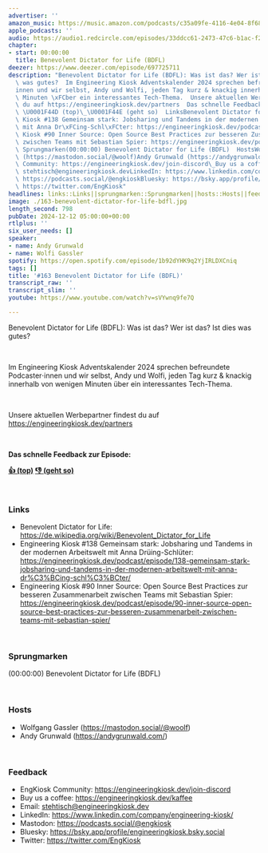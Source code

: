 ```yaml
---
advertiser: ''
amazon_music: https://music.amazon.com/podcasts/c35a09fe-4116-4e04-8f68-77d61b112e46/episodes/373a2bc2-39e7-4410-967f-9a6295da9aeb/engineering-kiosk-163-benevolent-dictator-for-life-bdfl
apple_podcasts: ''
audio: https://audio1.redcircle.com/episodes/33ddcc61-2473-47c6-b1ac-f2884917dff3/stream.mp3
chapter:
- start: 00:00:00
  title: Benevolent Dictator for Life (BDFL)
deezer: https://www.deezer.com/episode/697725711
description: "Benevolent Dictator for Life (BDFL): Was ist das? Wer ist das? Ist dies\
  \ was gutes?  Im Engineering Kiosk Adventskalender 2024 sprechen befreundete Podcaster\u22C5\
  innen und wir selbst, Andy und Wolfi, jeden Tag kurz & knackig innerhalb von wenigen\
  \ Minuten \xFCber ein interessantes Tech-Thema.  Unsere aktuellen Werbepartner findest\
  \ du auf https://engineeringkiosk.dev/partners  Das schnelle Feedback zur Episode:\
  \ \U0001F44D (top)\_\U0001F44E (geht so)  LinksBenevolent Dictator for Life: https://de.wikipedia.org/wiki/Benevolent_Dictator_for_LifeEngineering\
  \ Kiosk #138 Gemeinsam stark: Jobsharing und Tandems in der modernen Arbeitswelt\
  \ mit Anna Dr\xFCing-Schl\xFCter: https://engineeringkiosk.dev/podcast/episode/138-gemeinsam-stark-jobsharing-und-tandems-in-der-modernen-arbeitswelt-mit-anna-dr%C3%BCing-schl%C3%BCter/Engineering\
  \ Kiosk #90 Inner Source: Open Source Best Practices zur besseren Zusammenarbeit\
  \ zwischen Teams mit Sebastian Spier: https://engineeringkiosk.dev/podcast/episode/90-inner-source-open-source-best-practices-zur-besseren-zusammenarbeit-zwischen-teams-mit-sebastian-spier/\
  \ Sprungmarken(00:00:00) Benevolent Dictator for Life (BDFL)  HostsWolfgang Gassler\
  \ (https://mastodon.social/@woolf)Andy Grunwald (https://andygrunwald.com/) FeedbackEngKiosk\
  \ Community: https://engineeringkiosk.dev/join-discord\_Buy us a coffee: https://engineeringkiosk.dev/kaffeeEmail:\
  \ stehtisch@engineeringkiosk.devLinkedIn: https://www.linkedin.com/company/engineering-kiosk/Mastodon:\
  \ https://podcasts.social/@engkioskBluesky: https://bsky.app/profile/engineeringkiosk.bsky.socialTwitter:\
  \ https://twitter.com/EngKiosk"
headlines: links::Links||sprungmarken::Sprungmarken||hosts::Hosts||feedback::Feedback
image: ./163-benevolent-dictator-for-life-bdfl.jpg
length_second: 798
pubDate: 2024-12-12 05:00:00+00:00
rtlplus: ''
six_user_needs: []
speaker:
- name: Andy Grunwald
- name: Wolfi Gassler
spotify: https://open.spotify.com/episode/1b92dYHK9q2YjIRLDXCniq
tags: []
title: '#163 Benevolent Dictator for Life (BDFL)'
transcript_raw: ''
transcript_slim: ''
youtube: https://www.youtube.com/watch?v=sVYwnq9fe7Q

---
```

<p>Benevolent Dictator for Life (BDFL): Was ist das? Wer ist das? Ist dies was gutes?</p><p><br></p><p>Im Engineering Kiosk Adventskalender 2024 sprechen befreundete Podcaster⋅innen und wir selbst, Andy und Wolfi, jeden Tag kurz &amp; knackig innerhalb von wenigen Minuten über ein interessantes Tech-Thema.</p><p><br></p><p>Unsere aktuellen Werbepartner findest du auf <a href="https://engineeringkiosk.dev/partners">https://engineeringkiosk.dev/partners</a></p><p><br></p><p><strong>Das schnelle Feedback zur Episode:</strong></p><p><a href="https://api.openpodcast.dev/feedback/163/upvote" rel="nofollow"><strong>👍 (top)</strong></a><strong> </strong><a href="https://api.openpodcast.dev/feedback/163/downvote" rel="nofollow"><strong>👎 (geht so)</strong></a></p><p><br></p><h3 id="links">Links</h3><ul><li>Benevolent Dictator for Life: <a href="https://de.wikipedia.org/wiki/Benevolent_Dictator_for_Life" rel="nofollow">https://de.wikipedia.org/wiki/Benevolent_Dictator_for_Life</a></li><li>Engineering Kiosk #138 Gemeinsam stark: Jobsharing und Tandems in der modernen Arbeitswelt mit Anna Drüing-Schlüter: <a href="https://engineeringkiosk.dev/podcast/episode/138-gemeinsam-stark-jobsharing-und-tandems-in-der-modernen-arbeitswelt-mit-anna-dr%C3%BCing-schl%C3%BCter/">https://engineeringkiosk.dev/podcast/episode/138-gemeinsam-stark-jobsharing-und-tandems-in-der-modernen-arbeitswelt-mit-anna-dr%C3%BCing-schl%C3%BCter/</a></li><li>Engineering Kiosk #90 Inner Source: Open Source Best Practices zur besseren Zusammenarbeit zwischen Teams mit Sebastian Spier: <a href="https://engineeringkiosk.dev/podcast/episode/90-inner-source-open-source-best-practices-zur-besseren-zusammenarbeit-zwischen-teams-mit-sebastian-spier/">https://engineeringkiosk.dev/podcast/episode/90-inner-source-open-source-best-practices-zur-besseren-zusammenarbeit-zwischen-teams-mit-sebastian-spier/</a></li></ul><p><br></p><h3 id="sprungmarken">Sprungmarken</h3><p>(00:00:00) Benevolent Dictator for Life (BDFL)</p><p><br></p><h3 id="hosts">Hosts</h3><ul><li>Wolfgang Gassler (<a href="https://mastodon.social/@woolf" rel="nofollow">https://mastodon.social/@woolf</a>)</li><li>Andy Grunwald (<a href="https://andygrunwald.com/" rel="nofollow">https://andygrunwald.com/</a>)</li></ul><p><br></p><h3 id="feedback">Feedback</h3><ul><li>EngKiosk Community: <a href="https://engineeringkiosk.dev/join-discord">https://engineeringkiosk.dev/join-discord</a> </li><li>Buy us a coffee: <a href="https://engineeringkiosk.dev/kaffee">https://engineeringkiosk.dev/kaffee</a></li><li>Email: <a href="mailto:stehtisch@engineeringkiosk.dev" rel="nofollow">stehtisch@engineeringkiosk.dev</a></li><li>LinkedIn: <a href="https://www.linkedin.com/company/engineering-kiosk/" rel="nofollow">https://www.linkedin.com/company/engineering-kiosk/</a></li><li>Mastodon: <a href="https://podcasts.social/@engkiosk" rel="nofollow">https://podcasts.social/@engkiosk</a></li><li>Bluesky: <a href="https://bsky.app/profile/engineeringkiosk.bsky.social" rel="nofollow">https://bsky.app/profile/engineeringkiosk.bsky.social</a></li><li>Twitter: <a href="https://twitter.com/EngKiosk" rel="nofollow">https://twitter.com/EngKiosk</a></li></ul>